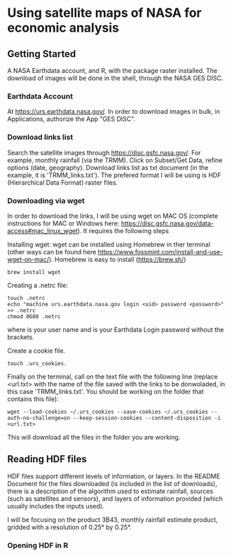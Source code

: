 
# Using satellite maps of NASA for economic analysis

## Getting Started

A NASA Earthdata account, and R, with the package raster installed. The download of images will be done in the shell, through the NASA GES DISC. 

### Earthdata Account 

At https://urs.earthdata.nasa.gov/. In order to download images in bulk, in Applications, authorize the App "GES DISC". 

### Download links list

Search the satellite images through https://disc.gsfc.nasa.gov/. For example, monthly rainfall (via the TRMM). Click on Subset/Get Data, refine options (date, geography). Download links list as txt document (in the example, it is 'TRMM_links.txt'). The prefered format I will be using is HDF (Hierarchical Data Format) raster files. 

### Downloading via wget

In order to download the links, I will be using wget on MAC OS (complete instructions for MAC or Windows here: https://disc.gsfc.nasa.gov/data-access#mac_linux_wget). It requires the following steps

Installing wget: wget can be installed using Homebrew in ther terminal (other ways can be found here https://www.fossmint.com/install-and-use-wget-on-mac/). Homebrew is easy to install (https://brew.sh/)

```
brew install wget

```
 
Creating a .netrc file: 

```
touch .netrc
echo "machine urs.earthdata.nasa.gov login <uid> password <password>" >> .netrc 
chmod 0600 .netrc 
```
where <uid> is your user name and <password> is your Earthdata Login password without the brackets. 

Create a cookie file.

```
touch .urs_cookies.
```

Finally on the terminal, call on the text file with the following line (replace <url.txt> with the name of the file saved with the links to be donwoladed, in this case 'TRMM_links.txt'. You should be working on the folder that contains this file):

```
wget --load-cookies ~/.urs_cookies --save-cookies ~/.urs_cookies --auth-no-challenge=on --keep-session-cookies --content-disposition -i <url.txt>

```

This will download all the files in the folder you are working. 
 
 
## Reading HDF files

HDF files support different levels of information, or layers. In the README Document for the files downloaded (is included in the list of downloads), there is a description of the algorithm used to estimate rainfall, sources (such as satellites and sensors), and layers of information provided (which usually includes the inputs used).

I will be focusing on the product 3B43, monthly rainfall estimate product, gridded with a resolution of 0.25° by 0.25°. 


### Opening HDF in R




